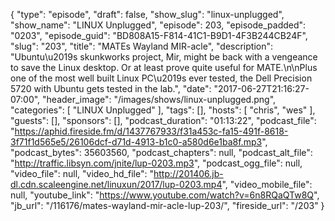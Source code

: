 {
  "type": "episode",
  "draft": false,
  "show_slug": "linux-unplugged",
  "show_name": "LINUX Unplugged",
  "episode": 203,
  "episode_padded": "0203",
  "episode_guid": "BD808A15-F814-41C1-B9D1-4F3B244CB24F",
  "slug": "203",
  "title": "MATEs Wayland MIR-acle",
  "description": "Ubuntu\u2019s skunkworks project, Mir, might be back with a vengeance to save the Linux desktop. Or at least prove quite useful for MATE.\n\nPlus one of the most well built Linux PC\u2019s ever tested, the Dell Precision 5720 with Ubuntu gets tested in the lab.",
  "date": "2017-06-27T21:16:27-07:00",
  "header_image": "/images/shows/linux-unplugged.png",
  "categories": [
    "LINUX Unplugged"
  ],
  "tags": [],
  "hosts": [
    "chris",
    "wes"
  ],
  "guests": [],
  "sponsors": [],
  "podcast_duration": "01:13:22",
  "podcast_file": "https://aphid.fireside.fm/d/1437767933/f31a453c-fa15-491f-8618-3f71f1d565e5/26106dcf-d71d-4913-b1c0-a580d6e1ba8f.mp3",
  "podcast_bytes": 35603560,
  "podcast_chapters": null,
  "podcast_alt_file": "http://traffic.libsyn.com/jnite/lup-0203.mp3",
  "podcast_ogg_file": null,
  "video_file": null,
  "video_hd_file": "http://201406.jb-dl.cdn.scaleengine.net/linuxun/2017/lup-0203.mp4",
  "video_mobile_file": null,
  "youtube_link": "https://www.youtube.com/watch?v=6n8RQaQTw8Q",
  "jb_url": "/116176/mates-wayland-mir-acle-lup-203/",
  "fireside_url": "/203"
}

